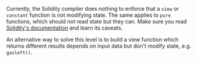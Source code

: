 Currently, the Solidity compiler does nothing to enforce that a `view` or `constant` function is not modifying state. The same applies to `pure` functions, which should not read state but they can.
Make sure you read [Solidity's documentation](http://solidity.readthedocs.io/en/develop/contracts.html#view-functions) and learn its caveats.

An alternative way to solve this level is to build a view function which returns different results depends on input data but don't modify state, e.g. `gasleft()`.